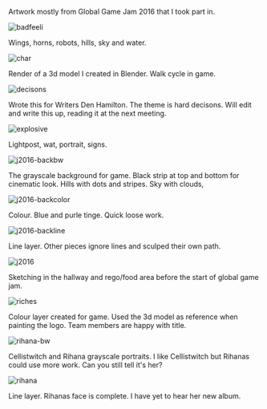 Artwork mostly from Global Game Jam 2016 that I took part in.

![badfeeli](/galleries/2016/01/31/badfeeling.png)

Wings, horns, robots, hills, sky and water. 

![char](/galleries/2016/01/31/char.png)

Render of a 3d model I created in Blender. Walk cycle in game.

![decisons](/galleries/2016/01/31/decisons.png)

Wrote this for Writers Den Hamilton. The theme is hard decisons. Will
edit and write this up, reading it at the next meeting.

![explosive](/galleries/2016/01/31/explosive.png)

Lightpost, wat, portrait, signs.

![j2016-backbw](/galleries/2016/01/31/ggj2016-backbw.png)

The grayscale background for game. Black strip at top and bottom for 
cinematic look. Hills with dots and stripes. Sky with clouds,

![j2016-backcolor](/galleries/2016/01/31/ggj2016-backcolor.png)

Colour. Blue and purle tinge. Quick loose work.

![j2016-backline](/galleries/2016/01/31/ggj2016-backline.png)

Line layer. Other pieces ignore lines and sculped their own path.

![j2016](/galleries/2016/01/31/ggj2016.png)

Sketching in the hallway and rego/food area before the start of global
game jam.

![riches](/galleries/2016/01/31/riches.png)

Colour layer created for game. Used the 3d model as reference when 
painting the logo. Team members are happy with title.

![rihana-bw](/galleries/2016/01/31/rihana-bw.png)

Cellistwitch and Rihana grayscale portraits. I like Cellistwitch but 
Rihanas could use more work. Can you still tell it's her?

![rihana](/galleries/2016/01/31/rihana.png)

Line layer. Rihanas face is complete. I have yet to hear her new 
album.
